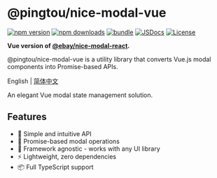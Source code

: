 # @pingtou/nice-modal-vue

[![npm version][npm-version-src]][npm-version-href]
[![npm downloads][npm-downloads-src]][npm-downloads-href]
[![bundle][bundle-src]][bundle-href]
[![JSDocs][jsdocs-src]][jsdocs-href]
[![License][license-src]][license-href]

**Vue version of [@ebay/nice-modal-react](https://github.com/eBay/nice-modal-react).**

@pingtou/nice-modal-vue is a utility library that converts Vue.js modal components into Promise-based APIs.

English | [简体中文](./README.zh-CN.md)

An elegant Vue modal state management solution.

## Features

- 🎯 Simple and intuitive API
- 🔄 Promise-based modal operations
- 🎨 Framework agnostic - works with any UI library
- ⚡️ Lightweight, zero dependencies
- 📦 Full TypeScript support

<!-- Badges -->

[npm-version-src]: https://img.shields.io/npm/v/@pingtou/nice-modal-vue?style=flat&colorA=080f12&colorB=1fa669
[npm-version-href]: https://npmjs.com/package/@pingtou/nice-modal-vue
[npm-downloads-src]: https://img.shields.io/npm/dm/@pingtou/nice-modal-vue?style=flat&colorA=080f12&colorB=1fa669
[npm-downloads-href]: https://npmjs.com/package/@pingtou/nice-modal-vue
[bundle-src]: https://img.shields.io/bundlephobia/minzip/@pingtou/nice-modal-vue?style=flat&colorA=080f12&colorB=1fa669&label=minzip
[bundle-href]: https://bundlephobia.com/result?p=@pingtou/nice-modal-vue
[license-src]: https://img.shields.io/github/license/bijinfeng/nice-modal-vue.svg?style=flat&colorA=080f12&colorB=1fa669
[license-href]: https://github.com/bijinfeng/nice-modal-vue/blob/main/LICENSE
[jsdocs-src]: https://img.shields.io/badge/jsdocs-reference-080f12?style=flat&colorA=080f12&colorB=1fa669
[jsdocs-href]: https://www.jsdocs.io/package/@pingtou/nice-modal-vue